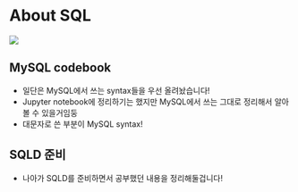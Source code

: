 # About SQL

![](https://devclass.com/wp-content/uploads/2018/06/The-Agile-and-the-Continuous-Database-Drift%E2%80%A6Neat-film-title-but-somethingtoavoid-copy.jpg)

## MySQL codebook
- 일단은 MySQL에서 쓰는 syntax들을 우선 올려놨습니다!
- Jupyter notebook에 정리하기는 했지만 MySQL에서 쓰는 그대로 정리해서 알아볼 수 있을거임둥
- 대문자로 쓴 부분이 MySQL syntax!

## SQLD 준비
- 나아가 SQLD를 준비하면서 공부했던 내용을 정리해둘겁니다!
